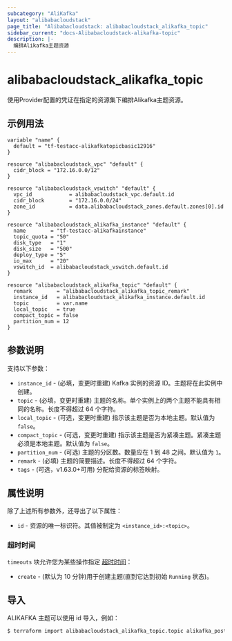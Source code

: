 ```yaml
---
subcategory: "AliKafka"
layout: "alibabacloudstack"
page_title: "Alibabacloudstack: alibabacloudstack_alikafka_topic"
sidebar_current: "docs-Alibabacloudstack-alikafka-topic"
description: |- 
  编排Alikafka主题资源
---
```


# alibabacloudstack_alikafka_topic

使用Provider配置的凭证在指定的资源集下编排Alikafka主题资源。

## 示例用法

```hcl
variable "name" {
  default = "tf-testacc-alikafkatopicbasic12916"
}

resource "alibabacloudstack_vpc" "default" {
  cidr_block = "172.16.0.0/12"
}

resource "alibabacloudstack_vswitch" "default" {
  vpc_id            = alibabacloudstack_vpc.default.id
  cidr_block        = "172.16.0.0/24"
  zone_id           = data.alibabacloudstack_zones.default.zones[0].id
}

resource "alibabacloudstack_alikafka_instance" "default" {
  name        = "tf-testacc-alikafkainstance"
  topic_quota = "50"
  disk_type   = "1"
  disk_size   = "500"
  deploy_type = "5"
  io_max      = "20"
  vswitch_id  = alibabacloudstack_vswitch.default.id
}

resource "alibabacloudstack_alikafka_topic" "default" {
  remark        = "alibabacloudstack_alikafka_topic_remark"
  instance_id   = alibabacloudstack_alikafka_instance.default.id
  topic         = var.name
  local_topic   = true
  compact_topic = false
  partition_num = 12
}
```

## 参数说明

支持以下参数：

* `instance_id` - (必填，变更时重建) Kafka 实例的资源 ID。主题将在此实例中创建。
* `topic` - (必填，变更时重建) 主题的名称。单个实例上的两个主题不能具有相同的名称。长度不得超过 64 个字符。
* `local_topic` - (可选，变更时重建) 指示该主题是否为本地主题。默认值为 `false`。
* `compact_topic` - (可选，变更时重建) 指示该主题是否为紧凑主题。紧凑主题必须是本地主题。默认值为 `false`。
* `partition_num` - (可选) 主题的分区数。数量应在 1 到 48 之间。默认值为 `1`。
* `remark` - (必填) 主题的简要描述。长度不得超过 64 个字符。
* `tags` - (可选，v1.63.0+可用) 分配给资源的标签映射。

## 属性说明

除了上述所有参数外，还导出了以下属性：

* `id` - 资源的唯一标识符。其值被制定为 `<instance_id>:<topic>`。

### 超时时间

`timeouts` 块允许您为某些操作指定 [超时时间](https://www.terraform.io/docs/configuration-0-11/resources.html#timeouts)：

* `create` - (默认为 10 分钟)用于创建主题(直到它达到初始 `Running` 状态)。

## 导入

ALIKAFKA 主题可以使用 id 导入，例如：

```bash
$ terraform import alibabacloudstack_alikafka_topic.topic alikafka_post-cn-123455abc:topicName
```